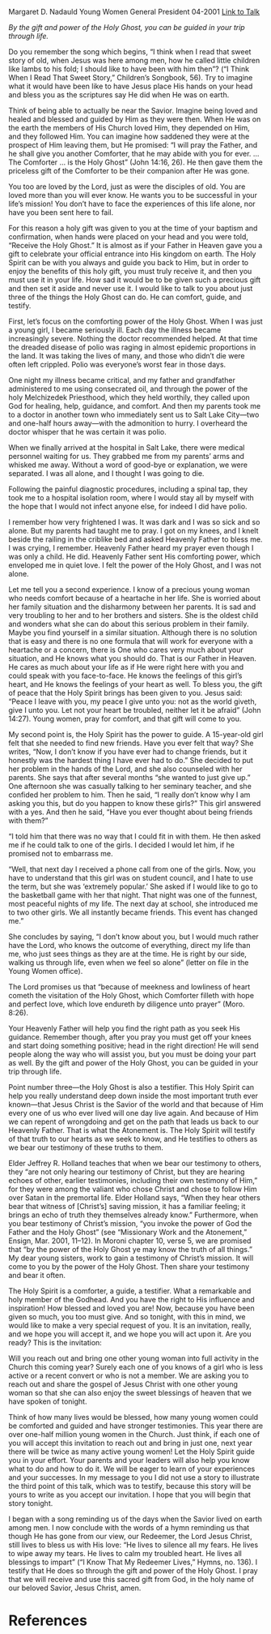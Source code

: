 Margaret D. Nadauld
Young Women General President
04-2001
[Link to Talk](https://www.churchofjesuschrist.org/study/general-conference/2001/04/a-comforter-a-guide-a-testifier?lang=eng)

_By the gift and power of the Holy Ghost, you can be guided in your trip through life._

Do you remember the song which begins, “I think when I read that sweet story of old, when Jesus was here among men, how he called little children like lambs to his fold; I should like to have been with him then”? (“I Think When I Read That Sweet Story,” Children’s Songbook, 56). Try to imagine what it would have been like to have Jesus place His hands on your head and bless you as the scriptures say He did when He was on earth.

Think of being able to actually be near the Savior. Imagine being loved and healed and blessed and guided by Him as they were then. When He was on the earth the members of His Church loved Him, they depended on Him, and they followed Him. You can imagine how saddened they were at the prospect of Him leaving them, but He promised: “I will pray the Father, and he shall give you another Comforter, that he may abide with you for ever. … The Comforter … is the Holy Ghost” (John 14:16, 26). He then gave them the priceless gift of the Comforter to be their companion after He was gone.

You too are loved by the Lord, just as were the disciples of old. You are loved more than you will ever know. He wants you to be successful in your life’s mission! You don’t have to face the experiences of this life alone, nor have you been sent here to fail.

For this reason a holy gift was given to you at the time of your baptism and confirmation, when hands were placed on your head and you were told, “Receive the Holy Ghost.” It is almost as if your Father in Heaven gave you a gift to celebrate your official entrance into His kingdom on earth. The Holy Spirit can be with you always and guide you back to Him, but in order to enjoy the benefits of this holy gift, you must truly receive it, and then you must use it in your life. How sad it would be to be given such a precious gift and then set it aside and never use it. I would like to talk to you about just three of the things the Holy Ghost can do. He can comfort, guide, and testify.

First, let’s focus on the comforting power of the Holy Ghost. When I was just a young girl, I became seriously ill. Each day the illness became increasingly severe. Nothing the doctor recommended helped. At that time the dreaded disease of polio was raging in almost epidemic proportions in the land. It was taking the lives of many, and those who didn’t die were often left crippled. Polio was everyone’s worst fear in those days.

One night my illness became critical, and my father and grandfather administered to me using consecrated oil, and through the power of the holy Melchizedek Priesthood, which they held worthily, they called upon God for healing, help, guidance, and comfort. And then my parents took me to a doctor in another town who immediately sent us to Salt Lake City—two and one-half hours away—with the admonition to hurry. I overheard the doctor whisper that he was certain it was polio.

When we finally arrived at the hospital in Salt Lake, there were medical personnel waiting for us. They grabbed me from my parents’ arms and whisked me away. Without a word of good-bye or explanation, we were separated. I was all alone, and I thought I was going to die.

Following the painful diagnostic procedures, including a spinal tap, they took me to a hospital isolation room, where I would stay all by myself with the hope that I would not infect anyone else, for indeed I did have polio.

I remember how very frightened I was. It was dark and I was so sick and so alone. But my parents had taught me to pray. I got on my knees, and I knelt beside the railing in the criblike bed and asked Heavenly Father to bless me. I was crying, I remember. Heavenly Father heard my prayer even though I was only a child. He did. Heavenly Father sent His comforting power, which enveloped me in quiet love. I felt the power of the Holy Ghost, and I was not alone.

Let me tell you a second experience. I know of a precious young woman who needs comfort because of a heartache in her life. She is worried about her family situation and the disharmony between her parents. It is sad and very troubling to her and to her brothers and sisters. She is the oldest child and wonders what she can do about this serious problem in their family. Maybe you find yourself in a similar situation. Although there is no solution that is easy and there is no one formula that will work for everyone with a heartache or a concern, there is One who cares very much about your situation, and He knows what you should do. That is our Father in Heaven. He cares as much about your life as if He were right here with you and could speak with you face-to-face. He knows the feelings of this girl’s heart, and He knows the feelings of your heart as well. To bless you, the gift of peace that the Holy Spirit brings has been given to you. Jesus said: “Peace I leave with you, my peace I give unto you: not as the world giveth, give I unto you. Let not your heart be troubled, neither let it be afraid” (John 14:27). Young women, pray for comfort, and that gift will come to you.

My second point is, the Holy Spirit has the power to guide. A 15-year-old girl felt that she needed to find new friends. Have you ever felt that way? She writes, “Now, I don’t know if you have ever had to change friends, but it honestly was the hardest thing I have ever had to do.” She decided to put her problem in the hands of the Lord, and she also counseled with her parents. She says that after several months “she wanted to just give up.” One afternoon she was casually talking to her seminary teacher, and she confided her problem to him. Then he said, “I really don’t know why I am asking you this, but do you happen to know these girls?” This girl answered with a yes. And then he said, “Have you ever thought about being friends with them?”

“I told him that there was no way that I could fit in with them. He then asked me if he could talk to one of the girls. I decided I would let him, if he promised not to embarrass me.

“Well, that next day I received a phone call from one of the girls. Now, you have to understand that this girl was on student council, and I hate to use the term, but she was ‘extremely popular.’ She asked if I would like to go to the basketball game with her that night. That night was one of the funnest, most peaceful nights of my life. The next day at school, she introduced me to two other girls. We all instantly became friends. This event has changed me.”

She concludes by saying, “I don’t know about you, but I would much rather have the Lord, who knows the outcome of everything, direct my life than me, who just sees things as they are at the time. He is right by our side, walking us through life, even when we feel so alone” (letter on file in the Young Women office).

The Lord promises us that “because of meekness and lowliness of heart cometh the visitation of the Holy Ghost, which Comforter filleth with hope and perfect love, which love endureth by diligence unto prayer” (Moro. 8:26).

Your Heavenly Father will help you find the right path as you seek His guidance. Remember though, after you pray you must get off your knees and start doing something positive; head in the right direction! He will send people along the way who will assist you, but you must be doing your part as well. By the gift and power of the Holy Ghost, you can be guided in your trip through life.

Point number three—the Holy Ghost is also a testifier. This Holy Spirit can help you really understand deep down inside the most important truth ever known—that Jesus Christ is the Savior of the world and that because of Him every one of us who ever lived will one day live again. And because of Him we can repent of wrongdoing and get on the path that leads us back to our Heavenly Father. That is what the Atonement is. The Holy Spirit will testify of that truth to our hearts as we seek to know, and He testifies to others as we bear our testimony of these truths to them.

Elder Jeffrey R. Holland teaches that when we bear our testimony to others, they “are not only hearing our testimony of Christ, but they are hearing echoes of other, earlier testimonies, including their own testimony of Him,” for they were among the valiant who chose Christ and chose to follow Him over Satan in the premortal life. Elder Holland says, “When they hear others bear that witness of [Christ’s] saving mission, it has a familiar feeling; it brings an echo of truth they themselves already know.” Furthermore, when you bear testimony of Christ’s mission, “you invoke the power of God the Father and the Holy Ghost” (see “Missionary Work and the Atonement,” Ensign, Mar. 2001, 11–12). In Moroni chapter 10, verse 5, we are promised that “by the power of the Holy Ghost ye may know the truth of all things.” My dear young sisters, work to gain a testimony of Christ’s mission. It will come to you by the power of the Holy Ghost. Then share your testimony and bear it often.

The Holy Spirit is a comforter, a guide, a testifier. What a remarkable and holy member of the Godhead. And you have the right to His influence and inspiration! How blessed and loved you are! Now, because you have been given so much, you too must give. And so tonight, with this in mind, we would like to make a very special request of you. It is an invitation, really, and we hope you will accept it, and we hope you will act upon it. Are you ready? This is the invitation:

Will you reach out and bring one other young woman into full activity in the Church this coming year? Surely each one of you knows of a girl who is less active or a recent convert or who is not a member. We are asking you to reach out and share the gospel of Jesus Christ with one other young woman so that she can also enjoy the sweet blessings of heaven that we have spoken of tonight.

Think of how many lives would be blessed, how many young women could be comforted and guided and have stronger testimonies. This year there are over one-half million young women in the Church. Just think, if each one of you will accept this invitation to reach out and bring in just one, next year there will be twice as many active young women! Let the Holy Spirit guide you in your effort. Your parents and your leaders will also help you know what to do and how to do it. We will be eager to learn of your experiences and your successes. In my message to you I did not use a story to illustrate the third point of this talk, which was to testify, because this story will be yours to write as you accept our invitation. I hope that you will begin that story tonight.

I began with a song reminding us of the days when the Savior lived on earth among men. I now conclude with the words of a hymn reminding us that though He has gone from our view, our Redeemer, the Lord Jesus Christ, still lives to bless us with His love: “He lives to silence all my fears. He lives to wipe away my tears. He lives to calm my troubled heart. He lives all blessings to impart” (“I Know That My Redeemer Lives,” Hymns, no. 136). I testify that He does so through the gift and power of the Holy Ghost. I pray that we will receive and use this sacred gift from God, in the holy name of our beloved Savior, Jesus Christ, amen.

# References
